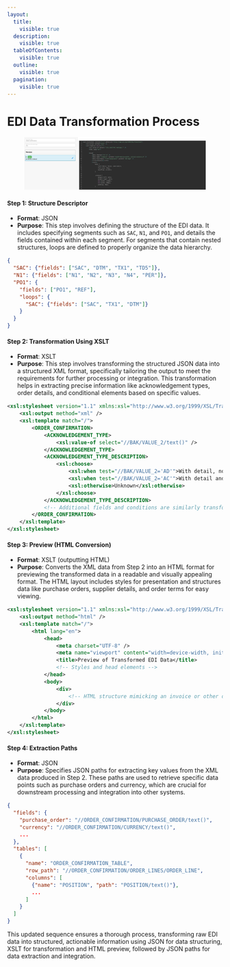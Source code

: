 ```yaml
---
layout:
  title:
    visible: true
  description:
    visible: true
  tableOfContents:
    visible: true
  outline:
    visible: true
  pagination:
    visible: true
---
```


# EDI Data Transformation Process

####

<figure><img src="../../../../.gitbook/assets/EDI (1).png" alt=""><figcaption></figcaption></figure>

#### Step 1: Structure Descriptor

* **Format**: JSON
* **Purpose**: This step involves defining the structure of the EDI data. It includes specifying segments such as `SAC`, `N1`, and `PO1`, and details the fields contained within each segment. For segments that contain nested structures, loops are defined to properly organize the data hierarchy.

```json
{
  "SAC": {"fields": ["SAC", "DTM", "TX1", "TD5"]},
  "N1": {"fields": ["N1", "N2", "N3", "N4", "PER"]},
  "PO1": {
    "fields": ["PO1", "REF"],
    "loops": {
      "SAC": {"fields": ["SAC", "TX1", "DTM"]}
    }
  }
}
```

#### Step 2: Transformation Using XSLT

* **Format**: XSLT
* **Purpose**: This step involves transforming the structured JSON data into a structured XML format, specifically tailoring the output to meet the requirements for further processing or integration. This transformation helps in extracting precise information like acknowledgement types, order details, and conditional elements based on specific values.

```xml
<xsl:stylesheet version="1.1" xmlns:xsl="http://www.w3.org/1999/XSL/Transform">
    <xsl:output method="xml" />
    <xsl:template match="/">
        <ORDER_CONFIRMATION>
            <ACKNOWLEDGEMENT_TYPE>
                <xsl:value-of select="//BAK/VALUE_2/text()" />
            </ACKNOWLEDGEMENT_TYPE>
            <ACKNOWLEDGEMENT_TYPE_DESCRIPTION>
                <xsl:choose>
                    <xsl:when test="//BAK/VALUE_2='AD'">With detail, no change</xsl:when>
                    <xsl:when test="//BAK/VALUE_2='AC'">With detail and change</xsl:when>
                    <xsl:otherwise>Unknown</xsl:otherwise>
                </xsl:choose>
            </ACKNOWLEDGEMENT_TYPE_DESCRIPTION>
            <!-- Additional fields and conditions are similarly transformed -->
        </ORDER_CONFIRMATION>
    </xsl:template>
</xsl:stylesheet>

```

#### Step 3: Preview (HTML Conversion)

* **Format**: XSLT (outputting HTML)
* **Purpose**: Converts the XML data from Step 2 into an HTML format for previewing the transformed data in a readable and visually appealing format. The HTML layout includes styles for presentation and structures data like purchase orders, supplier details, and order terms for easy viewing.

```xml
<xsl:stylesheet version="1.1" xmlns:xsl="http://www.w3.org/1999/XSL/Transform">
    <xsl:output method="html" />
    <xsl:template match="/">
        <html lang="en">
            <head>
                <meta charset="UTF-8" />
                <meta name="viewport" content="width=device-width, initial-scale=1.0" />
                <title>Preview of Transformed EDI Data</title>
                <!-- Styles and head elements -->
            </head>
            <body>
                <div>
                    <!-- HTML structure mimicking an invoice or other document type, with data bindings from the transformed XML -->
                </div>
            </body>
        </html>
    </xsl:template>
</xsl:stylesheet>


```

#### Step 4: Extraction Paths

* **Format**: JSON
* **Purpose**: Specifies JSON paths for extracting key values from the XML data produced in Step 2. These paths are used to retrieve specific data points such as purchase orders and currency, which are crucial for downstream processing and integration into other systems.

```json
{
  "fields": {
    "purchase_order": "//ORDER_CONFIRMATION/PURCHASE_ORDER/text()",
    "currency": "//ORDER_CONFIRMATION/CURRENCY/text()",
    ...
  },
  "tables": [
    {
      "name": "ORDER_CONFIRMATION_TABLE",
      "row_path": "//ORDER_CONFIRMATION/ORDER_LINES/ORDER_LINE",
      "columns": [
        {"name": "POSITION", "path": "POSITION/text()"},
        ...
      ]
    }
  ]
}
```

This updated sequence ensures a thorough process, transforming raw EDI data into structured, actionable information using JSON for data structuring, XSLT for transformation and HTML preview, followed by JSON paths for data extraction and integration.
